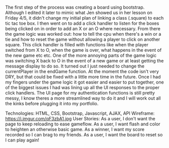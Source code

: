 The first step of the process was creating a board using bootstrap. Although I edited it later to mimic what Jen showed us in her lesson on Friday 4/5, it didn't change my initial plan of linking a class (.square) to each tic tac toe box. I then went on to add a click handler to listen for the boxes being clicked on in order to add an X or an O where necessary. From there the game logic was worked out: how to tell the cpu when there's a win or a tie and how to reset the game without allowing a player to click on another square. This click handler is filled with functions like when the player switched from X to O, when the game is over, what happens in the event of the new game etc etc. One of the more annoying parts of the game logic was switching X back to O in the event of a new game or at least getting the message display to do so. It turned out I just needed to change the currentPlayer in the endGame function. At the moment the code isn't very DRY, but that could be fixed with a little more time in the future. Once I had my fingers under the game logic it got easier and easier to put together, one of the biggest issues I had was lining up all the UI responses to the proper click handlers. The UI page for my authentication functions is still pretty messy, I know theres a more streamlined way to do it and I will work out all the kinks before plugging it into my portfolio.

Technologies: HTML, CSS, Bootstrap, Javascript, AJAX, API
Wireframe: https://i.imgur.com/qF3zbA1.jpg
User Stories: As a user, I don't want the page to keep reloading to ease gameflow. As a user, I want flash and color to heighten an otherwise basic game. As a winner, I want my score recorded so I can brag to my friends. As a user, I want the board to reset so I can play again!
